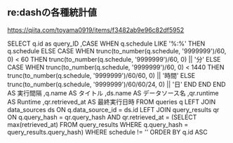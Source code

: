 ## re:dashの各種統計値

https://qiita.com/toyama0919/items/f3482ab9e96c82df5952


SELECT q.id as query_ID
       ,CASE
           WHEN q.schedule LIKE '%:%' THEN q.schedule
           ELSE CASE
                    WHEN trunc(to_number(q.schedule, '9999999')/60, 0) < 60 THEN trunc(to_number(q.schedule, '9999999')/60, 0) || '分'
                    ELSE CASE
                             WHEN trunc(to_number(q.schedule, '9999999')/60, 0) < 1440 THEN trunc(to_number(q.schedule, '9999999')/60/60, 0) || '時間'
                             ELSE trunc(to_number(q.schedule, '9999999')/60/60/24, 0) || '日'
                         END
                END
       END AS 実行間隔 
       ,q.name AS タイトル 
       ,ds.name AS データソース名 
       ,qr.runtime AS Runtime 
       ,qr.retrieved_at AS 最終実行日時
FROM queries q
LEFT JOIN data_sources ds ON q.data_source_id = ds.id
LEFT JOIN query_results qr ON q.query_hash = qr.query_hash
AND qr.retrieved_at =
  (SELECT max(retrieved_at)
   FROM query_results
   WHERE q.query_hash = query_results.query_hash)
WHERE schedule != ''
ORDER BY q.id ASC
